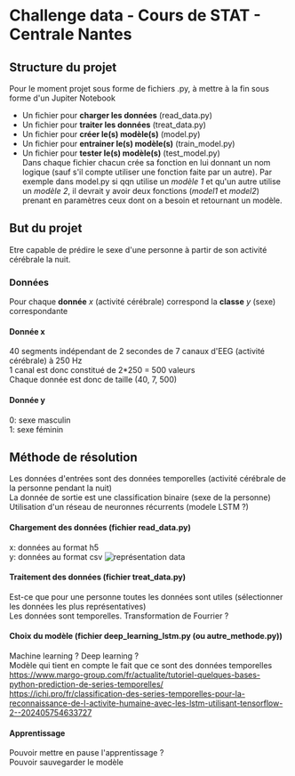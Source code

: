 # Challenge data - Cours de STAT - Centrale Nantes
## Structure du projet
Pour le moment projet sous forme de fichiers .py, à mettre à la fin sous forme d'un Jupiter Notebook  
- Un fichier pour **charger les données** (read_data.py)  
- Un fichier pour **traiter les données** (treat_data.py)  
- Un fichier pour **créer le(s) modèle(s)** (model.py)  
- Un fichier pour **entrainer le(s) modèle(s)** (train_model.py)  
- Un fichier pour **tester le(s) modèle(s)** (test_model.py)  
Dans chaque fichier chacun crée sa fonction en lui donnant un nom logique (sauf s'il compte utiliser une fonction faite par un autre). Par exemple dans model.py si qqn utilise un *modèle 1* et qu'un autre utilise un *modèle 2*, il devrait y avoir deux fonctions (*model1* et *model2*) prenant en paramètres ceux dont on a besoin et retournant un modèle.

## But du projet
Etre capable de prédire le sexe d'une personne à partir de son activité cérébrale la nuit.

### Données
Pour chaque **donnée** *x* (activité cérébrale) correspond la **classe** *y* (sexe) correspondante

#### Donnée x
40 segments indépendant de 2 secondes de 7 canaux d'EEG (activité cérébrale) à 250 Hz  
1 canal est donc constitué de 2*250 = 500 valeurs  
Chaque donnée est donc de taille (40, 7, 500)

#### Donnée y
0: sexe masculin  
1: sexe féminin

## Méthode de résolution
Les données d'entrées sont des données temporelles (activité cérébrale de la personne pendant la nuit)  
La donnée de sortie est une classification binaire (sexe de la personne)  
Utilisation d'un réseau de neuronnes récurrents (modele LSTM ?)

#### Chargement des données (fichier read_data.py)
x: données au format h5  
y: données au format csv
![représentation data](https://user-images.githubusercontent.com/77540676/104845639-c2d64500-58d6-11eb-9d62-2e5f522b062f.JPG)

#### Traitement des données (fichier treat_data.py)
Est-ce que pour une personne toutes les données sont utiles (sélectionner les données les plus représentatives)  
Les données sont temporelles. Transformation de Fourrier ?

#### Choix du modèle (fichier deep_learning_lstm.py (ou autre_methode.py))
Machine learning ? Deep learning ?  
Modèle qui tient en compte le fait que ce sont des données temporelles  
https://www.margo-group.com/fr/actualite/tutoriel-quelques-bases-python-prediction-de-series-temporelles/  
https://ichi.pro/fr/classification-des-series-temporelles-pour-la-reconnaissance-de-l-activite-humaine-avec-les-lstm-utilisant-tensorflow-2--202405754633727

#### Apprentissage
Pouvoir mettre en pause l'apprentissage ?  
Pouvoir sauvegarder le modèle

